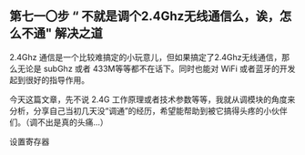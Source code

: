 ## 第七一〇步 “ 不就是调个2.4Ghz无线通信么，诶，怎么不通" 解决之道

2.4Ghz 通信是一个比较难搞定的小玩意儿，但如果搞定了2.4Ghz无线通信，那么无论是 subGhz 或者 433M等等都不在话下。同时也能对 WiFi 或者蓝牙的开发起到很好的指导作用。

今天这篇文章，先不说 2.4G 工作原理或者技术参数等等，我就从调模块的角度来分析，分享自己当初几天没“调通”的经历，希望能帮助到被它搞得头疼的小伙伴们。（调不出是真的头痛...）

设置寄存器